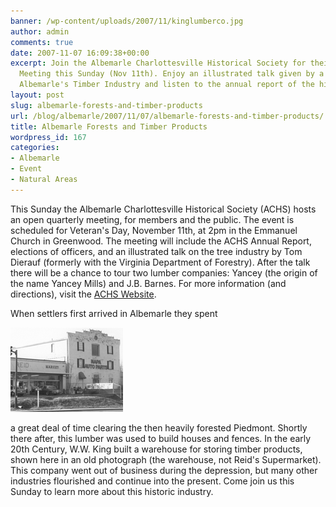 ```yaml
---
banner: /wp-content/uploads/2007/11/kinglumberco.jpg
author: admin
comments: true
date: 2007-11-07 16:09:38+00:00
excerpt: Join the Albemarle Charlottesville Historical Society for their Quarterly
  Meeting this Sunday (Nov 11th). Enjoy an illustrated talk given by a Forester on
  Albemarle's Timber Industry and listen to the annual report of the historical society....
layout: post
slug: albemarle-forests-and-timber-products
url: /blog/albemarle/2007/11/07/albemarle-forests-and-timber-products/
title: Albemarle Forests and Timber Products
wordpress_id: 167
categories:
- Albemarle
- Event
- Natural Areas
---
```


This Sunday the Albemarle Charlottesville Historical Society (ACHS) hosts an open quarterly meeting, for members and the public. The event is scheduled for Veteran's Day, November 11th, at 2pm in the Emmanuel Church in Greenwood. The meeting will include the ACHS Annual Report, elections of officers, and an illustrated talk on the tree industry by Tom Dierauf (formerly with the Virginia Department of Forestry). After the talk there will be a chance to tour two lumber companies: Yancey (the origin of the name Yancey Mills) and J.B. Barnes. For more information (and directions), visit the [ACHS Website](http://www.albemarlehistory.org/).




When settlers first arrived in Albemarle they spent 

![Former King Lumber Warehouse](/wp-content/uploads/2007/11/kinglumberco.jpg)

a great deal of time clearing the then heavily forested Piedmont. Shortly there after, this lumber was used to build houses and fences. In the early 20th Century, W.W. King built a warehouse for storing timber products, shown here in an old photograph (the warehouse, not Reid's Supermarket). This company went out of business during the depression, but many other industries flourished and continue into the present. Come join us this Sunday to learn more about this historic industry.



